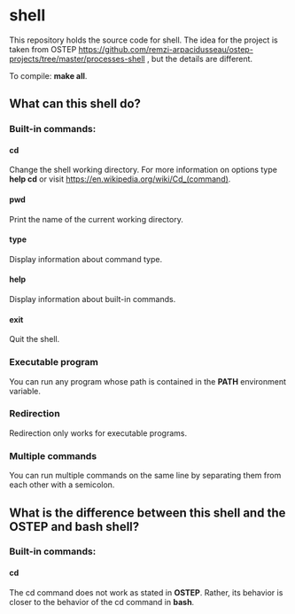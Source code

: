 # shell
This repository holds the source code for shell. The idea for the project is taken from OSTEP https://github.com/remzi-arpacidusseau/ostep-projects/tree/master/processes-shell , but the details are different.

To compile: **make all**.

## What can this shell do?
### Built-in commands:
#### cd
Change the shell working directory. For more information on options type **help cd** or visit https://en.wikipedia.org/wiki/Cd_(command).
#### pwd
Print the name of the current working directory.
#### type 
Display information about command type.
#### help
Display information about built-in commands.
#### exit
Quit the shell.
### Executable program
You can run any program whose path is contained in the **PATH** environment variable.
### Redirection
Redirection only works for executable programs.
### Multiple commands
You can run multiple commands on the same line by separating them from each other with a semicolon.
## What is the difference between this shell and the OSTEP and bash shell?
### Built-in commands:
#### cd
The cd command does not work as stated in **OSTEP**. Rather, its behavior is closer to the behavior of the cd command in **bash**.
